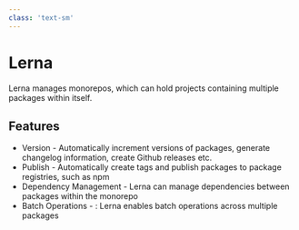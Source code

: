 ```yaml
---
class: 'text-sm'
---
```


# Lerna
Lerna manages monorepos, which can hold projects containing multiple packages within itself.

## Features
- Version - Automatically increment versions of packages, generate changelog information, create Github releases etc.
- Publish - Automatically create tags and publish packages to package registries, such as npm
- Dependency Management - Lerna can manage dependencies between packages within the monorepo
- Batch Operations - : Lerna enables batch operations across multiple packages
